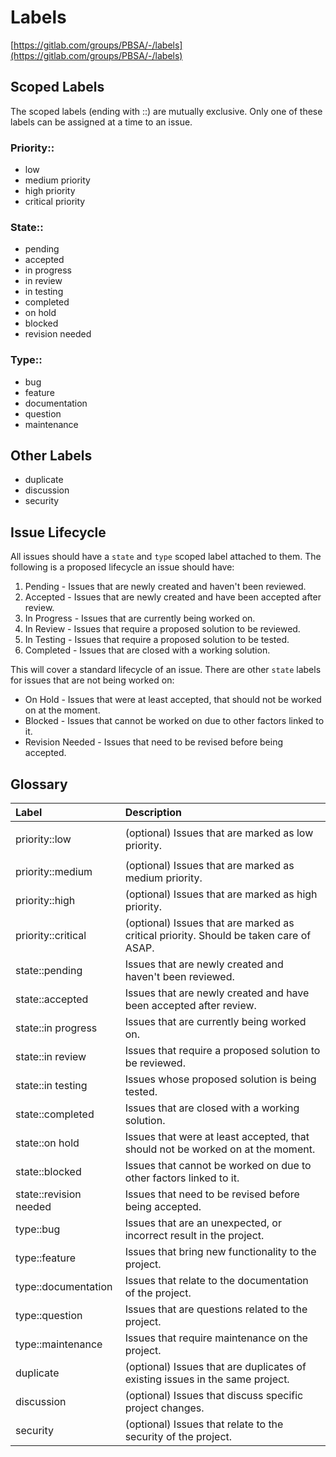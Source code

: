 # Labels

[https://gitlab.com/groups/PBSA/-/labels](https://gitlab.com/groups/PBSA/-/labels)

## Scoped Labels

The scoped labels \(ending with ::\) are mutually exclusive. Only one of these labels can be assigned at a time to an issue.

### Priority::

* low 
* medium priority
* high priority
* critical priority

### State::

* pending 
* accepted
* in progress
* in review
* in testing
* completed
* on hold
* blocked
* revision needed

### Type::

* bug
* feature
* documentation
* question
* maintenance 

## Other Labels

* duplicate
* discussion
* security

## Issue Lifecycle

All issues should have a `state` and `type` scoped label attached to them. The following is a proposed lifecycle an issue should have:

1. Pending - Issues that are newly created and haven't been reviewed.
2. Accepted - Issues that are newly created and have been accepted after review.
3. In Progress - Issues that are currently being worked on.
4. In Review - Issues that require a proposed solution to be reviewed.
5. In Testing - Issues that require a proposed solution to be tested. 
6. Completed - Issues that are closed with a working solution.

This will cover a standard lifecycle of an issue. There are other `state` labels for issues that are not being worked on:

* On Hold - Issues that were at least accepted, that should not be worked on at the moment.
* Blocked - Issues that cannot be worked on due to other factors linked to it.
* Revision Needed - Issues that need to be revised before being accepted.

## Glossary

<table>
  <thead>
    <tr>
      <th style="text-align:left">Label</th>
      <th style="text-align:left">Description</th>
    </tr>
  </thead>
  <tbody>
    <tr>
      <td style="text-align:left">
        <p></p>
        <p>priority::low</p>
      </td>
      <td style="text-align:left">(optional) Issues that are marked as low priority.</td>
    </tr>
    <tr>
      <td style="text-align:left">priority::medium</td>
      <td style="text-align:left">(optional) Issues that are marked as medium priority.</td>
    </tr>
    <tr>
      <td style="text-align:left">priority::high</td>
      <td style="text-align:left">(optional) Issues that are marked as high priority.</td>
    </tr>
    <tr>
      <td style="text-align:left">priority::critical</td>
      <td style="text-align:left">(optional) Issues that are marked as critical priority. Should be taken
        care of ASAP.</td>
    </tr>
    <tr>
      <td style="text-align:left">state::pending</td>
      <td style="text-align:left">Issues that are newly created and haven&apos;t been reviewed.</td>
    </tr>
    <tr>
      <td style="text-align:left">state::accepted</td>
      <td style="text-align:left">Issues that are newly created and have been accepted after review.</td>
    </tr>
    <tr>
      <td style="text-align:left">state::in progress</td>
      <td style="text-align:left">Issues that are currently being worked on.</td>
    </tr>
    <tr>
      <td style="text-align:left">state::in review</td>
      <td style="text-align:left">Issues that require a proposed solution to be reviewed.</td>
    </tr>
    <tr>
      <td style="text-align:left">state::in testing</td>
      <td style="text-align:left">Issues whose proposed solution is being tested.</td>
    </tr>
    <tr>
      <td style="text-align:left">state::completed</td>
      <td style="text-align:left">Issues that are closed with a working solution.</td>
    </tr>
    <tr>
      <td style="text-align:left">state::on hold</td>
      <td style="text-align:left">Issues that were at least accepted, that should not be worked on at the
        moment.</td>
    </tr>
    <tr>
      <td style="text-align:left">state::blocked</td>
      <td style="text-align:left">Issues that cannot be worked on due to other factors linked to it.</td>
    </tr>
    <tr>
      <td style="text-align:left">state::revision needed</td>
      <td style="text-align:left">Issues that need to be revised before being accepted.</td>
    </tr>
    <tr>
      <td style="text-align:left">type::bug</td>
      <td style="text-align:left">Issues that are an unexpected, or incorrect result in the project.</td>
    </tr>
    <tr>
      <td style="text-align:left">type::feature</td>
      <td style="text-align:left">Issues that bring new functionality to the project.</td>
    </tr>
    <tr>
      <td style="text-align:left">type::documentation</td>
      <td style="text-align:left">Issues that relate to the documentation of the project.</td>
    </tr>
    <tr>
      <td style="text-align:left">type::question</td>
      <td style="text-align:left">Issues that are questions related to the project.</td>
    </tr>
    <tr>
      <td style="text-align:left">type::maintenance</td>
      <td style="text-align:left">Issues that require maintenance on the project.</td>
    </tr>
    <tr>
      <td style="text-align:left">duplicate</td>
      <td style="text-align:left">(optional) Issues that are duplicates of existing issues in the same project.</td>
    </tr>
    <tr>
      <td style="text-align:left">discussion</td>
      <td style="text-align:left">(optional) Issues that discuss specific project changes.</td>
    </tr>
    <tr>
      <td style="text-align:left">security</td>
      <td style="text-align:left">(optional) Issues that relate to the security of the project.</td>
    </tr>
  </tbody>
</table>




